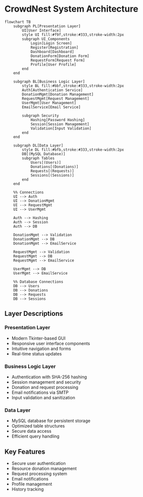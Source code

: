 # CrowdNest System Architecture

```mermaid
flowchart TB
    subgraph PL[Presentation Layer]
        UI[User Interface]
        style UI fill:#f9f,stroke:#333,stroke-width:2px
        subgraph UI_Components
            Login[Login Screen]
            Register[Registration]
            Dashboard[Dashboard]
            DonationForm[Donation Form]
            RequestForm[Request Form]
            Profile[User Profile]
        end
    end

    subgraph BL[Business Logic Layer]
        style BL fill:#bbf,stroke:#333,stroke-width:2px
        Auth[Authentication Service]
        DonationMgmt[Donation Management]
        RequestMgmt[Request Management]
        UserMgmt[User Management]
        EmailService[Email Service]
        
        subgraph Security
            Hashing[Password Hashing]
            Session[Session Management]
            Validation[Input Validation]
        end
    end

    subgraph DL[Data Layer]
        style DL fill:#bfb,stroke:#333,stroke-width:2px
        DB[(MySQL Database)]
        subgraph Tables
            Users[(Users)]
            Donations[(Donations)]
            Requests[(Requests)]
            Sessions[(Sessions)]
        end
    end

    %% Connections
    UI --> Auth
    UI --> DonationMgmt
    UI --> RequestMgmt
    UI --> UserMgmt
    
    Auth --> Hashing
    Auth --> Session
    Auth --> DB
    
    DonationMgmt --> Validation
    DonationMgmt --> DB
    DonationMgmt --> EmailService
    
    RequestMgmt --> Validation
    RequestMgmt --> DB
    RequestMgmt --> EmailService
    
    UserMgmt --> DB
    UserMgmt --> EmailService

    %% Database Connections
    DB --> Users
    DB --> Donations
    DB --> Requests
    DB --> Sessions
```

## Layer Descriptions

### Presentation Layer
- Modern Tkinter-based GUI
- Responsive user interface components
- Intuitive navigation and forms
- Real-time status updates

### Business Logic Layer
- Authentication with SHA-256 hashing
- Session management and security
- Donation and request processing
- Email notifications via SMTP
- Input validation and sanitization

### Data Layer
- MySQL database for persistent storage
- Optimized table structures
- Secure data access
- Efficient query handling

## Key Features
- Secure user authentication
- Resource donation management
- Request processing system
- Email notifications
- Profile management
- History tracking